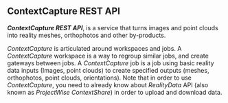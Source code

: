 ## ContextCapture REST API

***ContextCapture REST API***, is a service that turns images and point clouds into reality meshes, orthophotos and other by-products.

*ContextCapture* is articulated around workspaces and jobs. A *ContextCapture* workspace is a way to regroup similar jobs, and create gateways between jobs. A *ContextCapture* job is a job using basic reality data inputs (Images, point clouds) to create specified outputs (meshes, orthophotos, point clouds, orientations). Note that in order to use *ContextCapture*, you need to already know about *RealityData* API (also known as *ProjectWise ContextShare*) in order to upload and download data.

